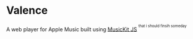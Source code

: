 # Valence

A web player for Apple Music built using <a href="https://developer.apple.com/documentation/musickitjs">MusicKit JS</a> <sup><sup>that i should finsih someday</sup></sup>
